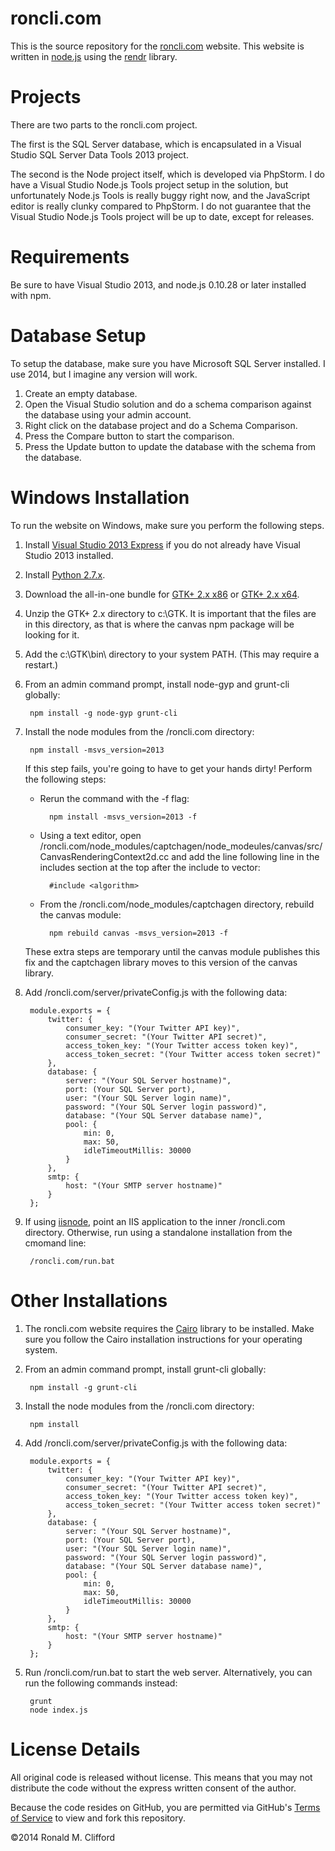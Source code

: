 roncli.com
==========

This is the source repository for the [roncli.com](http://www.roncli.com) website.  This website is written in [node.js](http://nodejs.org) using the [rendr](https://github.com/rendrjs/rendr) library.

Projects
========

There are two parts to the roncli.com project.

The first is the SQL Server database, which is encapsulated in a Visual Studio SQL Server Data Tools 2013 project.

The second is the Node project itself, which is developed via PhpStorm.  I do have a Visual Studio Node.js Tools project setup in the solution, but unfortunately Node.js Tools is really buggy right now, and the JavaScript editor is really clunky compared to PhpStorm.  I do not guarantee that the Visual Studio Node.js Tools project will be up to date, except for releases.

Requirements
============

Be sure to have Visual Studio 2013,  and node.js 0.10.28 or later installed with npm.

Database Setup
==============

To setup the database, make sure you have Microsoft SQL Server installed.  I use 2014, but I imagine any version will work.

1. Create an empty database.
2. Open the Visual Studio solution and do a schema comparison against the database using your admin account.
3. Right click on the database project and do a Schema Comparison.
4. Press the Compare button to start the comparison.
5. Press the Update button to update the database with the schema from the database.

Windows Installation
====================

To run the website on Windows, make sure you perform the following steps.

1. Install [Visual Studio 2013 Express](http://download.microsoft.com/download/7/2/E/72E0F986-D247-4289-B9DC-C4FB07374894/wdexpress_full.exe) if you do not already have Visual Studio 2013 installed.
2. Install [Python 2.7.x](https://www.python.org/downloads/).
3. Download the all-in-one bundle for [GTK+ 2.x x86](http://www.gtk.org/download/win32.php) or [GTK+ 2.x x64](http://www.gtk.org/download/win64.php).
4. Unzip the GTK+ 2.x directory to c:\GTK.  It is important that the files are in this directory, as that is where the canvas npm package will be looking for it.
5. Add the c:\GTK\bin\ directory to your system PATH.  (This may require a restart.)
6. From an admin command prompt, install node-gyp and grunt-cli globally:

        npm install -g node-gyp grunt-cli

7. Install the node modules from the /roncli.com directory:

        npm install -msvs_version=2013

    If this step fails, you're going to have to get your hands dirty!  Perform the following steps:
    - Rerun the command with the -f flag:
    
            npm install -msvs_version=2013 -f

    - Using a text editor, open /roncli.com/node_modules/captchagen/node_modeules/canvas/src/CanvasRenderingContext2d.cc and add the line following line in the includes section at the top after the include to vector:

            #include <algorithm>

    - From the /roncli.com/node_modules/captchagen directory, rebuild the canvas module:
    
            npm rebuild canvas -msvs_version=2013 -f

    These extra steps are temporary until the canvas module publishes this fix and the captchagen library moves to this version of the canvas library.
8. Add /roncli.com/server/privateConfig.js with the following data:

        module.exports = {
            twitter: {
                consumer_key: "(Your Twitter API key)",
                consumer_secret: "(Your Twitter API secret)",
                access_token_key: "(Your Twitter access token key)",
                access_token_secret: "(Your Twitter access token secret)"
            },
            database: {
				server: "(Your SQL Server hostname)",
				port: (Your SQL Server port),
				user: "(Your SQL Server login name)",
				password: "(Your SQL Server login password)",
				database: "(Your SQL Server database name)",
				pool: {
					min: 0,
					max: 50,
					idleTimeoutMillis: 30000
				}
            },
            smtp: {
                host: "(Your SMTP server hostname)"
            }
        };

9. If using [iisnode](https://github.com/tjanczuk/iisnode), point an IIS application to the inner /roncli.com directory.  Otherwise, run using a standalone installation from the cmomand line:

        /roncli.com/run.bat

Other Installations
===================

1. The roncli.com website requires the [Cairo](https://github.com/LearnBoost/node-canvas/wiki) library to be installed.  Make sure you follow the Cairo installation instructions for your operating system.
2. From an admin command prompt, install grunt-cli globally:

        npm install -g grunt-cli

3. Install the node modules from the /roncli.com directory:

        npm install

4. Add /roncli.com/server/privateConfig.js with the following data:

        module.exports = {
            twitter: {
                consumer_key: "(Your Twitter API key)",
                consumer_secret: "(Your Twitter API secret)",
                access_token_key: "(Your Twitter access token key)",
                access_token_secret: "(Your Twitter access token secret)"
            },
            database: {
				server: "(Your SQL Server hostname)",
				port: (Your SQL Server port),
				user: "(Your SQL Server login name)",
				password: "(Your SQL Server login password)",
				database: "(Your SQL Server database name)",
				pool: {
					min: 0,
					max: 50,
					idleTimeoutMillis: 30000
				}
            },
            smtp: {
                host: "(Your SMTP server hostname)"
            }
        };

5. Run /roncli.com/run.bat to start the web server.  Alternatively, you can run the following commands instead:

        grunt
        node index.js


License Details
===============

All original code is released without license.  This means that you may not distribute the code without the express written consent of the author.

Because the code resides on GitHub, you are permitted via GitHub's [Terms of Service](http://help.github.com/articles/github-terms-of-service) to view and fork this repository.

©2014 Ronald M. Clifford

